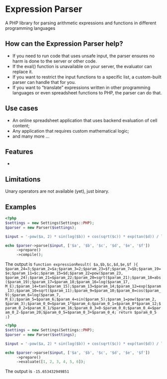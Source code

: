 # Expression Parser
A PHP library for parsing arithmetic expressions and functions in different programming languages


## How can the Expression Parser help?
- If you need to run code that uses unsafe input, the parser ensures no harm is done to the server or other code.
- If the eval() function is unavailable on your server, the evaluator can replace it.
- If you want to restrict the input functions to a specific list, a custom-built parser can handle that for you.
- If you want to “translate” expressions written in other programming languages or even spreadsheet functions to PHP, the parser can do that.


## Use cases
- An online spreadsheet application that uses backend evaluation of cell content;
- Any application that requires custom mathematical logic;
- and many more ...


## Features
- 

## Limitations
Unary operators are not available (yet), just binary.

## Examples
```php
<?php
$settings = new Settings(Settings::PHP);
$parser = new Parser($settings);

$input = '-pow($a, 2) * sin(log($b)) + cos(sqrt($c)) * exp(tan($d)) / log(abs($e)) - sqrt(pow($f, 3))';

echo $parser->parse($input, ['$a', '$b', '$c', '$d', '$e', '$f'])
     ->prepare()
     ->compile();
```

The output is `function expressionResult( $a,$b,$c,$d,$e,$f ){ $param_24=3;$param_2=$a;$param_3=2;$param_23=$f;$param_7=$b;$param_19=$e;$param_11=$c;$param_15=$d;$param_22=pow($param_23, $param_24);$param_21=$param_22;$param_20=sqrt($param_21);$param_18=abs($param_19);$param_17=$param_18;$param_16=log($param_17, M_E);$param_14=tan($param_15);$param_13=$param_14;$param_12=exp($param_13);$param_10=sqrt($param_11);$param_9=$param_10;$param_8=cos($param_9);$param_6=log($param_7, M_E);$param_5=$param_6;$param_4=sin($param_5);$param_1=pow($param_2, $param_3);$param_0_0=$param_1*$param_4;$param_0_1=$param_8*$param_12;$param_0_2=$param_0_1/$param_16;$param_0_3=0-$param_0_0;$param_0_4=$param_0_2-$param_20;$param_0_5=$param_0_3+$param_0_4; return $param_0_5 ;}`

```php
<?php
$settings = new Settings(Settings::PHP);
$parser = new Parser($settings);

$input = '-pow($a, 2) * sin(log($b)) + cos(sqrt($c)) * exp(tan($d)) / log(abs($e)) - sqrt(pow($f, 3))';

echo $parser->parse($input, ['$a', '$b', '$c', '$d', '$e', '$f'])
     ->prepare()
     ->evaluate([1, 2, 3, 4, 5, 6]);
```

The output is `-15.653432949851`